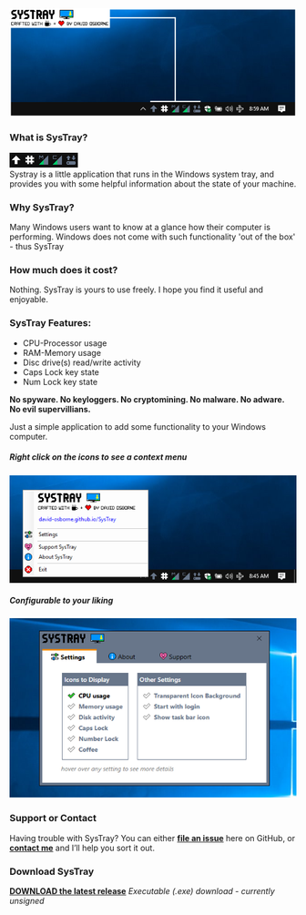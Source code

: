<img src="assets/SysTray_desktop.png" width="640"><br>
### What is SysTray?
<img src="assets/SysTray.gif" width="120"><br>
Systray is a little application that runs in the Windows system tray, and provides you with some helpful information about the state of your machine.
### Why SysTray?
Many Windows users want to know at a glance how their computer is performing.  Windows does not come with such functionality 'out of the box' - thus SysTray
### How much does it cost?
Nothing.  SysTray is yours to use freely.  I hope you find it useful and enjoyable.
### SysTray Features:
- CPU-Processor usage
- RAM-Memory usage
- Disc drive(s) read/write activity
- Caps Lock key state
- Num Lock key state

**No spyware.  No keyloggers.  No cryptomining.  No malware.  No adware.  No evil supervillians.**

Just a simple application to add some functionality to your Windows computer.
##### Right click on the icons to see a context menu<br>
<img src="assets/SysTray_menu.png" width="640"><br>
##### Configurable to your liking<br>
<img src="assets/SysTray_desktop_03.png" width="640"><br>

### Support or Contact
Having trouble with SysTray?  You can either **[file an issue](https://github.com/david-osborne/SysTray/issues/new/choose)** here on GitHub, or **[contact me](mailto://david.osborne@outlook.com)** and I’ll help you sort it out.

### Download SysTray
**[DOWNLOAD the latest release](https://github.com/david-osborne/SysTray/releases/latest)**  *Executable (.exe) download - currently unsigned*
